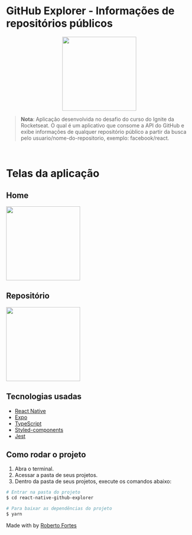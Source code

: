 # GitHub Explorer - Informações de repositórios públicos

<p align="center"><img style="width: 200px"  src="https://i.imgur.com/3vkyBc1.png" />

</p>

> **Nota**: Aplicação desenvolvida no desafio do curso do Ignite da Rocketseat. O qual é um aplicativo que consome a API do GitHub e exibe informações de qualquer repositório público a partir da busca pelo usuario/nome-do-repositorio, exemplo: facebook/react.

<br>

# Telas da aplicação

## Home

<img style="width: 200px" align=center src="https://i.imgur.com/Qb3pn4Q.jpg" />
<br>

## Repositório

<img style="width: 200px" align=center src="https://i.imgur.com/FekggMO.jpg" />
<br>

## Tecnologias usadas

- [React Native](https://reactnative.dev/)
- [Expo](https://docs.expo.dev/)
- [TypeScript](https://www.typescriptlang.org/pt/)
- [Styled-components](https://styled-components.com/)
- [Jest](https://jestjs.io/)

## Como rodar o projeto

1. Abra o terminal.
2. Acessar a pasta de seus projetos.
3. Dentro da pasta de seus projetos, execute os comandos abaixo:

```bash
# Entrar na pasta do projeto
$ cd react-native-github-explorer

# Para baixar as dependências do projeto
$ yarn

```

Made with by [Roberto Fortes](https://github.com/robertofortes23/)

